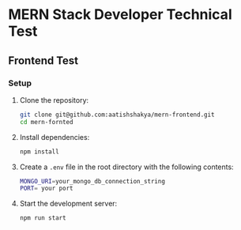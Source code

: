 # MERN Stack Developer Technical Test

## Frontend Test

### Setup

1. Clone the repository:

   ```bash
   git clone git@github.com:aatishshakya/mern-frontend.git
   cd mern-fornted

   ```

2. Install dependencies:

   ```bash
   npm install

   ```

3. Create a `.env` file in the root directory with the following contents:

   ```bash
   MONGO_URI=your_mongo_db_connection_string
   PORT= your port

   ```

4. Start the development server:

   ```bash
   npm run start

   ```

